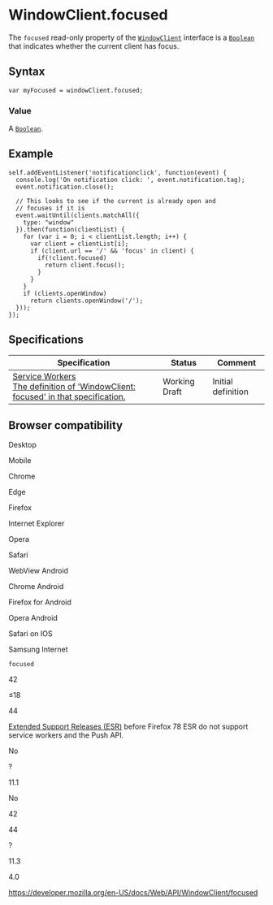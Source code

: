WindowClient.focused
====================

The `focused` read-only property of the [`WindowClient`](../windowclient) interface is a [`Boolean`](https://developer.mozilla.org/en-US/docs/Web/JavaScript/Reference/Global_Objects/Boolean) that indicates whether the current client has focus.

Syntax
------

    var myFocused = windowClient.focused;

### Value

A [`Boolean`](https://developer.mozilla.org/en-US/docs/Web/JavaScript/Reference/Global_Objects/Boolean).

Example
-------

    self.addEventListener('notificationclick', function(event) {
      console.log('On notification click: ', event.notification.tag);
      event.notification.close();

      // This looks to see if the current is already open and
      // focuses if it is
      event.waitUntil(clients.matchAll({
        type: "window"
      }).then(function(clientList) {
        for (var i = 0; i < clientList.length; i++) {
          var client = clientList[i];
          if (client.url == '/' && 'focus' in client) {
            if(!client.focused)
              return client.focus();
            }
          }
        }
        if (clients.openWindow)
          return clients.openWindow('/');
      }));
    });

Specifications
--------------

<table><thead><tr class="header"><th>Specification</th><th>Status</th><th>Comment</th></tr></thead><tbody><tr class="odd"><td><a href="https://w3c.github.io/ServiceWorker/#dom-windowclient-focused">Service Workers<br />
<span class="small">The definition of 'WindowClient: focused' in that specification.</span></a></td><td><span class="spec-wd">Working Draft</span></td><td>Initial definition</td></tr></tbody></table>

Browser compatibility
---------------------

Desktop

Mobile

Chrome

Edge

Firefox

Internet Explorer

Opera

Safari

WebView Android

Chrome Android

Firefox for Android

Opera Android

Safari on IOS

Samsung Internet

`focused`

42

≤18

44

[Extended Support Releases (ESR)](https://www.mozilla.org/en-US/firefox/organizations/) before Firefox 78 ESR do not support service workers and the Push API.

No

?

11.1

No

42

44

?

11.3

4.0

<a href="https://developer.mozilla.org/en-US/docs/Web/API/WindowClient/focused" class="_attribution-link">https://developer.mozilla.org/en-US/docs/Web/API/WindowClient/focused</a>
